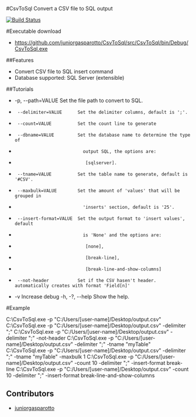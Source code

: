 #CsvToSql
Convert a CSV file to SQL output

[![Build Status](https://travis-ci.org/juniorgasparotto/csvtosql.png)](https://travis-ci.org/juniorgasparotto/csvtosql)

#Executable download

* https://github.com/juniorgasparotto/CsvToSql/src/CsvToSql/bin/Debug/CsvToSql.exe

##Features

  * Convert CSV file to SQL insert command 
  * Database supported:  SQL Server (extensible)

##Tutorials

* -p, --path=VALUE           Set the file path to convert to SQL.
*      --delimiter=VALUE      Set the delimiter columns, default is ';'.
*      --count=VALUE          Set the count line to generate
*      --dbname=VALUE         Set the database name to determine the type of
*                               output SQL, the options are:
*                                [sqlserver].
*      --tname=VALUE          Set the table name to generate, default is '#CSV'.
*      --maxbulk=VALUE        Set the amount of 'values' that will be grouped in
*                               'inserts' section, default is '25'.
*      --insert-format=VALUE  Set the output format to 'insert values', default
*                               is 'None' and the options are:
*                                [none],
*                                [break-line],
*                                [break-line-and-show-columns]
*      --not-header           Set if the CSV hasen't header. automatically creates with format 'Field[n]'
*  -v                         Increase debug
  -h, -?, --help             Show the help.

#Example

 C:\CsvToSql.exe -p "C:/Users/[user-name]/Desktop/output.csv"
 C:\CsvToSql.exe -p "C:/Users/[user-name]/Desktop/output.csv" -delimiter ";"
 C:\CsvToSql.exe -p "C:/Users/[user-name]/Desktop/output.csv" -delimiter ";" -not-header
 C:\CsvToSql.exe -p "C:/Users/[user-name]/Desktop/output.csv" -delimiter ";" -tname "myTable"
 C:\CsvToSql.exe -p "C:/Users/[user-name]/Desktop/output.csv" -delimiter ";" -tname "myTable" -maxbulk 1
 C:\CsvToSql.exe -p "C:/Users/[user-name]/Desktop/output.csv" -count 10 -delimiter ";" -insert-format break-line
 C:\CsvToSql.exe -p "C:/Users/[user-name]/Desktop/output.csv" -count 10 -delimiter ";" -insert-format break-line-and-show-columns
 
 
## Contributors
 * [juniorgasparotto](https://github.com/juniorgasparotto)
